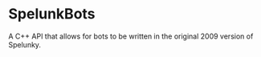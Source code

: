 SpelunkBots
===========

A C++ API that allows for bots to be written in the original 2009 version of Spelunky.
